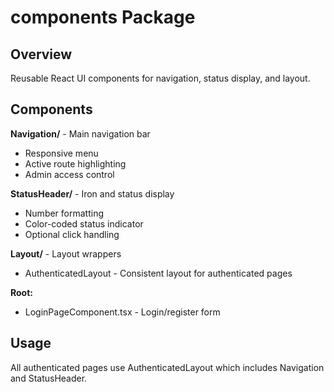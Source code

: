 # components Package

## Overview
Reusable React UI components for navigation, status display, and layout.

## Components

**Navigation/** - Main navigation bar
- Responsive menu
- Active route highlighting
- Admin access control

**StatusHeader/** - Iron and status display
- Number formatting
- Color-coded status indicator
- Optional click handling

**Layout/** - Layout wrappers
- AuthenticatedLayout - Consistent layout for authenticated pages

**Root:**
- LoginPageComponent.tsx - Login/register form

## Usage
All authenticated pages use AuthenticatedLayout which includes Navigation and StatusHeader.
